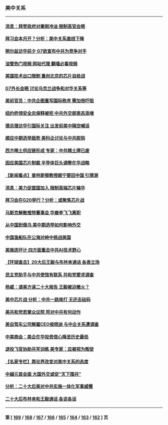 ### 美中关系
---
#### [消息：拜登政府对秦刚冷淡 限制高官会晤](../../pages/nf1412576/n13859038.md?11041245) 
#### [拜习会本月开？分析：美中关系直线下降](../../pages/nf1412576/n13858925.md?11041245) 
#### [朔尔兹访华前夕 G7欲宣布中共为竞争对手](../../pages/nf1412576/n13858624.md?11041245) 
#### [油管热门视频 网站代理 翻墙必看视频](http://132.145.103.77:81/youtube.html?11041245)
#### [美国技术出口限制 重创北京的芯片自给战](../../pages/nf1412576/n13859009.md?11041245) 
#### [G7外长会晤 讨论乌克兰战争和对华关系等](../../pages/nf1412576/n13858819.md?11041245) 
#### [美前官员：中共企图重写国际秩序 需加倍吓阻](../../pages/nf1412576/n13858655.md?11041245) 
#### [纽约侨领安全忠保释被拒 中共外交部表态添堵](../../pages/nf1412576/n13858406.md?11041245) 
#### [德总理访华引国际关注 出发前美中隔空喊话](../../pages/nf1412576/n13858611.md?11041245) 
#### [顺应中期选举趋势 美科企讨论与中共脱钩](../../pages/nf1412576/n13858233.md?11041245) 
#### [西方稀土供应链形成 专家：中共稀土牌已废](../../pages/nf1412576/n13857670.md?11041245) 
#### [因应美国芯片制裁 半导体巨头调整在华战略](../../pages/nf1412576/n13857608.md?11041245) 
#### [【新闻看点】普林斯顿教授颜宁要回中国 引猜测](../../pages/nf1412576/n13857436.md?11041245) 
#### [消息：美力促盟国加入 限制高端芯片输华](../../pages/nf1412576/n13857530.md?11041245) 
#### [拜习会在G20举行？分析：或聚焦芯片战](../../pages/nf1412576/n13857398.md?11041245) 
#### [马斯克解散推特董事会 华裔李飞飞离职](../../pages/nf1412576/n13857393.md?11041245) 
#### [从中国到俄乌 美中期选举如何影响外交](../../pages/nf1412576/n13857380.md?11041245) 
#### [中国渔船队在公海对峙中挑战美国](../../pages/nf1412576/n13857254.md?11041245) 
#### [美施连环计 四方面重击中共AI技术野心](../../pages/nf1412576/n13856034.md?11041245) 
#### [【环球直击】20大后王毅与布林肯通话 各表立场](../../pages/nf1412576/n13857040.md?11041245) 
#### [民主党助手与中共使馆有联系 共和党要求调查](../../pages/nf1412576/n13856850.md?11041245) 
#### [杨威：请美方读二十大报告 王毅被迫撤火？](../../pages/nf1412576/n13856713.md?11041245) 
#### [美中芯片战 分析：中共一路挨打 无还击砝码](../../pages/nf1412576/n13856640.md?11041245) 
#### [美共和党若掌众议院 将对中共有何动作](../../pages/nf1412576/n13856657.md?11041245) 
#### [美自驾车公司解雇CEO侯晓迪 与中企关系遭调查](../../pages/nf1412576/n13856625.md?11041245) 
#### [中美商会：美企在华投资信心降至历史最低](../../pages/nf1412576/n13856637.md?11041245) 
#### [退役飞官协助共军训练 美专家：应被视为叛徒](../../pages/nf1412576/n13856453.md?11041245) 
#### [【名家专栏】舆论界改变对美中关系的态度](../../pages/nf1412576/n13856471.md?11041245) 
#### [中越元首会面 大国外交或促“天下围共”](../../pages/nf1412576/n13856318.md?11041245) 
#### [分析：二十大后美对中共实施一体化军事威慑](../../pages/nf1412576/n13856552.md?11041245) 
#### [二十大后布林肯和王毅通话 各说各话](../../pages/nf1412576/n13856526.md?11041245) 

---
#### 第 [ [169](./169.md?11041245) / [168](./168.md?11041245) / [167](./167.md?11041245) / [166](./166.md?11041245) / [165](./165.md?11041245) / [164](./164.md?11041245) / [163](./163.md?11041245) / [162](./162.md?11041245) ] 页
